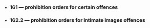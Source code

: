 - ### 161 — prohibition orders for certain offences
- ### 162.2 — prohibition orders for intimate images offences